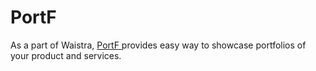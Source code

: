 # PortF
As a part of Waistra, <a href="https://portf.in/"> PortF </a> provides easy way to showcase portfolios of your product and services.
